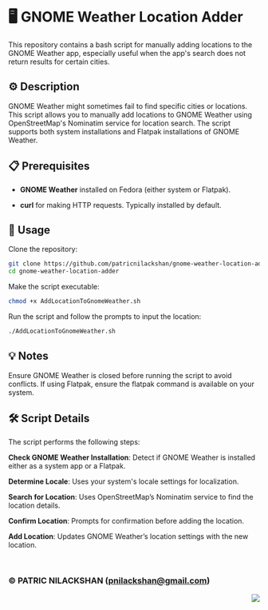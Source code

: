 # 🖥️ GNOME Weather Location Adder

This repository contains a bash script for manually adding locations to the GNOME Weather app, especially useful when the app's search does not return results for certain cities.

## ⚙️ Description

GNOME Weather might sometimes fail to find specific cities or locations. This script allows you to manually add locations to GNOME Weather using OpenStreetMap's Nominatim service for location search. The script supports both system installations and Flatpak installations of GNOME Weather.

## 📋 Prerequisites

- **GNOME Weather** installed on Fedora (either system or Flatpak).

- **curl** for making HTTP requests. Typically installed by default.

## 🚀 Usage
Clone the repository:
```bash
git clone https://github.com/patricnilackshan/gnome-weather-location-adder.git
cd gnome-weather-location-adder
```

Make the script executable:
```bash
chmod +x AddLocationToGnomeWeather.sh
```

Run the script and follow the prompts to input the location:
```bash
./AddLocationToGnomeWeather.sh
```

## 💡 Notes
Ensure GNOME Weather is closed before running the script to avoid conflicts.
If using Flatpak, ensure the flatpak command is available on your system.


## 🛠️ Script Details
The script performs the following steps:

**Check GNOME Weather Installation**: Detect if GNOME Weather is installed either as a system app or a Flatpak.

**Determine Locale**: Uses your system's locale settings for localization.

**Search for Location**: Uses OpenStreetMap’s Nominatim service to find the location details.

**Confirm Location**: Prompts for confirmation before adding the location.

**Add Location**: Updates GNOME Weather’s location settings with the new location.

<br>

### © PATRIC NILACKSHAN (pnilackshan@gmail.com)

<img align="right" src="https://visitor-badge.laobi.icu/badge?page_id=patricnilackshan.gnome-weather-location-adder" />
